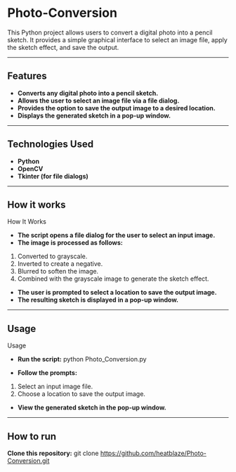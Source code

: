 # Photo-Conversion
This Python project allows users to convert a digital photo into a pencil sketch. It provides a simple graphical interface to select an image file, apply the sketch effect, and save the output.

---

## Features
- **Converts any digital photo into a pencil sketch.**
- **Allows the user to select an image file via a file dialog.**
- **Provides the option to save the output image to a desired location.**
- **Displays the generated sketch in a pop-up window.**

---

## Technologies Used
- **Python**
- **OpenCV**
- **Tkinter (for file dialogs)**

---

## How it works
How It Works
- **The script opens a file dialog for the user to select an input image.**
- **The image is processed as follows:**
1. Converted to grayscale.
2. Inverted to create a negative.
3. Blurred to soften the image.
4. Combined with the grayscale image to generate the sketch effect.
- **The user is prompted to select a location to save the output image.**
- **The resulting sketch is displayed in a pop-up window.**

---

## Usage
Usage

- **Run the script:**
python Photo_Conversion.py

- **Follow the prompts:**
1. Select an input image file.
2. Choose a location to save the output image.

- **View the generated sketch in the pop-up window.**

---

## How to run
**Clone this repository:**
git clone https://github.com/heatblaze/Photo-Conversion.git
